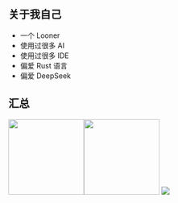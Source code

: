 ## 关于我自己

- 一个 Looner
- 使用过很多 AI
- 使用过很多 IDE
- 偏爱 Rust 语言
- 偏爱 DeepSeek

## 汇总
<div>
    <img height="150px" src="https://github-readme-stats.vercel.app/api?username=AkarinLiu&hide_title=true&hide_border=true&show_icons=true&include_all_commits=true&line_height=21&bg_color=0,EC6C6C,FFD479,FFFC79,73FA79&theme=graywhite&locale=cn" /><img height="150px" src="https://github-readme-stats.vercel.app/api/top-langs/?username=AkarinLiu&hide_title=true&hide_border=true&layout=compact&bg_color=0,73FA79,73FDFF,D783FF&theme=graywhite&locale=cn" />
    <img src="https://streak-stats.demolab.com/?user=AkarinLiu&locale=zh-cn&theme=dark&date_format=Y.n.j" />
</div>
